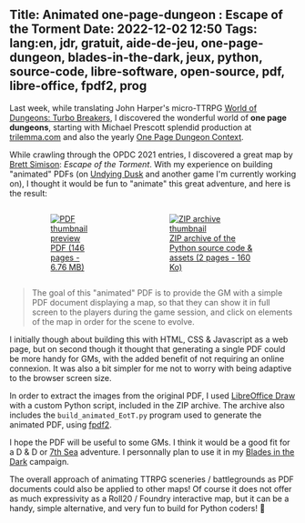 Title: Animated one-page-dungeon : Escape of the Torment
Date: 2022-12-02 12:50
Tags: lang:en, jdr, gratuit, aide-de-jeu, one-page-dungeon, blades-in-the-dark, jeux, python, source-code, libre-software, open-source, pdf, libre-office, fpdf2, prog
---

Last week, while translating John Harper's micro-TTRPG [World of Dungeons: Turbo Breakers](world-of-dungeons-turbo-breakers.html), I discovered the wonderful world of **one page dungeons**,
starting with Michael Prescott splendid production at [trilemma.com](http://blog.trilemma.com/p/aventures-en-francais.html)
and also the yearly [One Page Dungeon Context](https://www.dungeoncontest.com/).

While crawling through the OPDC 2021 entries, I discovered a great map by [Brett Simison](https://mooselich.com/): _Escape of the Torment_.
With my experience on building "animated" PDFs (on [Undying Dusk](undying-dusk-a-pdf-video-game.html) and another game I'm currently working on), I thought it would be fun to "animate" this great adventure, and here is the result:

<div class="side-by-side">
  <a href="images/2022/11/EscapeOfTheTorment-animated.pdf">
    <figure>
      <img alt="PDF thumbnail preview" src="images/2022/11/EscapeOfTheTorment-animated.gif">
      <figcaption>PDF (146 pages - 6.76 MB)</figcaption>
    </figure>
  </a>
  <a href="images/2022/08/EscapeOfTheTorment-PythonCodeAndAssets.zip">
    <figure>
      <img alt="ZIP archive thumbnail" src="images/2022/11/EscapeOfTheTorment-zip-thumbnail.jpg">
      <figcaption>ZIP archive of the Python source code &amp; assets (2 pages - 160 Ko)</figcaption>
    </figure>
  </a>
</div>

> The goal of this "animated" PDF is to provide the GM with a simple PDF document displaying a map,
> so that they can show it in full screen to the players during the game session,
> and click on elements of the map in order for the scene to evolve.

I initially though about building this with HTML, CSS & Javascript as a web page,
but on second though it thought that generating a single PDF could be more handy for GMs,
with the added benefit of not requiring an online connexion. It was also a bit simpler for me not to worry with being adaptive to the browser screen size.

In order to extract the images from the original PDF, I used [LibreOffice Draw](https://libreoffice.org/discover/draw/)
with a custom Python script, included in the ZIP archive.
The archive also includes the `build_animated_EotT.py` program used to generate the animated PDF, using [fpdf2](https://pyfpdf.github.io/fpdf2/).

I hope the PDF will be useful to some GMs. I think it would be a good fit for a D & D or [7th Sea](https://en.wikipedia.org/wiki/7th_Sea_(role-playing_game)) adventure. I personnally plan to use it in my [Blades in the Dark](https://bladesinthedark.com) campaign.

The overall approach of animating TTRPG sceneries / battlegrounds as PDF documents could also be applied to other maps!
Of course it does not offer as much expressivity as a Roll20 / Foundry interactive map,
but it can be a handy, simple alternative, and very fun to build for Python coders! 🐍

<style>
@media (min-width:768px) {
  .side-by-side {
    display: flex;
    justify-content: center;
    align-items: center;
  }
  .side-by-side > * { margin: 0 2rem; }
}
</style>

<!-- Com'
* [x] email to dm@mooselich.com
* [x] https://www.casusno.fr/viewtopic.php?t=41384
* [x] Reddit:
    + https://www.reddit.com/r/onePageDungeon/comments/zakoa1/animated_onepagedungeon_escape_of_the_torment/
    + https://www.reddit.com/r/osr/comments/zakr9b/i_made_an_animated_pdf_out_of_brett_simison/
    + https://www.reddit.com/r/battlemaps/comments/zasgjs/i_made_an_animated_pdf_out_of_brett_simison/
-->
